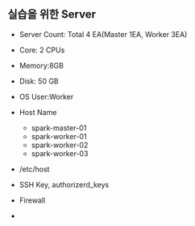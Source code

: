 ## 실습을 위한 Server

* Server Count: Total 4 EA(Master 1EA, Worker 3EA)
* Core: 2 CPUs
* Memory:8GB
* Disk: 50 GB

* OS User:Worker

* Host Name
  * spark-master-01
  * spark-worker-01
  * spark-worker-02
  * spark-worker-03
* /etc/host
* SSH Key, authorizerd_keys

* Firewall
* 